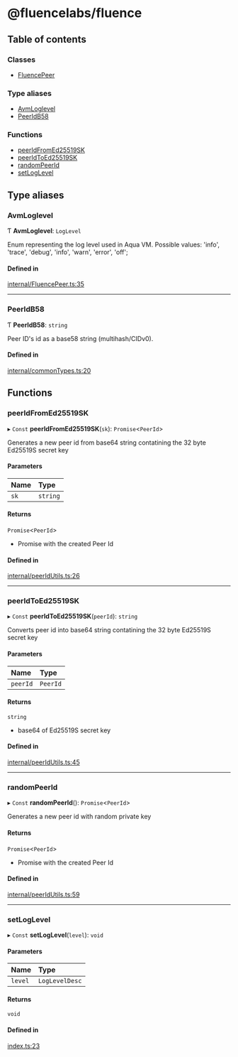 # @fluencelabs/fluence

## Table of contents

### Classes

- [FluencePeer](js-sdk/6_reference/classes/FluencePeer.md)

### Type aliases

- [AvmLoglevel](js-sdk/6_reference/modules.md#avmloglevel)
- [PeerIdB58](js-sdk/6_reference/modules.md#peeridb58)

### Functions

- [peerIdFromEd25519SK](js-sdk/6_reference/modules.md#peeridfromed25519sk)
- [peerIdToEd25519SK](js-sdk/6_reference/modules.md#peeridtoed25519sk)
- [randomPeerId](js-sdk/6_reference/modules.md#randompeerid)
- [setLogLevel](js-sdk/6_reference/modules.md#setloglevel)

## Type aliases

### AvmLoglevel

Ƭ **AvmLoglevel**: `LogLevel`

Enum representing the log level used in Aqua VM.
Possible values: 'info', 'trace', 'debug', 'info', 'warn', 'error', 'off';

#### Defined in

[internal/FluencePeer.ts:35](https://github.com/fluencelabs/fluence-js/blob/284a59b/src/internal/FluencePeer.ts#L35)

___

### PeerIdB58

Ƭ **PeerIdB58**: `string`

Peer ID's id as a base58 string (multihash/CIDv0).

#### Defined in

[internal/commonTypes.ts:20](https://github.com/fluencelabs/fluence-js/blob/284a59b/src/internal/commonTypes.ts#L20)

## Functions

### peerIdFromEd25519SK

▸ `Const` **peerIdFromEd25519SK**(`sk`): `Promise`<`PeerId`\>

Generates a new peer id from base64 string contatining the 32 byte Ed25519S secret key

#### Parameters

| Name | Type |
| :------ | :------ |
| `sk` | `string` |

#### Returns

`Promise`<`PeerId`\>

- Promise with the created Peer Id

#### Defined in

[internal/peerIdUtils.ts:26](https://github.com/fluencelabs/fluence-js/blob/284a59b/src/internal/peerIdUtils.ts#L26)

___

### peerIdToEd25519SK

▸ `Const` **peerIdToEd25519SK**(`peerId`): `string`

Converts peer id into base64 string contatining the 32 byte Ed25519S secret key

#### Parameters

| Name | Type |
| :------ | :------ |
| `peerId` | `PeerId` |

#### Returns

`string`

- base64 of Ed25519S secret key

#### Defined in

[internal/peerIdUtils.ts:45](https://github.com/fluencelabs/fluence-js/blob/284a59b/src/internal/peerIdUtils.ts#L45)

___

### randomPeerId

▸ `Const` **randomPeerId**(): `Promise`<`PeerId`\>

Generates a new peer id with random private key

#### Returns

`Promise`<`PeerId`\>

- Promise with the created Peer Id

#### Defined in

[internal/peerIdUtils.ts:59](https://github.com/fluencelabs/fluence-js/blob/284a59b/src/internal/peerIdUtils.ts#L59)

___

### setLogLevel

▸ `Const` **setLogLevel**(`level`): `void`

#### Parameters

| Name | Type |
| :------ | :------ |
| `level` | `LogLevelDesc` |

#### Returns

`void`

#### Defined in

[index.ts:23](https://github.com/fluencelabs/fluence-js/blob/284a59b/src/index.ts#L23)
